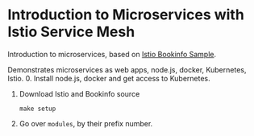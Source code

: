 # Introduction to Microservices with Istio Service Mesh
Introduction to microservices, based on [Istio Bookinfo Sample](https://istio.io/docs/guides/bookinfo.html).

Demonstrates microservices as web apps, node.js, docker, Kubernetes, Istio.
0. Install node.js, docker and get access to Kubernetes.

1. Download Istio and Bookinfo source
   ```
   make setup
   ```
2. Go over `modules`, by their prefix number.
